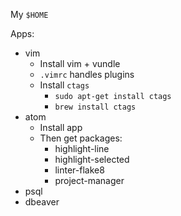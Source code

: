 My `$HOME`

Apps:
* vim
  * Install vim + vundle
  * `.vimrc` handles plugins
  * Install `ctags`
    * `sudo apt-get install ctags`
    * `brew install ctags`
* atom
  * Install app
  * Then get packages:
    * highlight-line
    * highlight-selected
    * linter-flake8
    * project-manager
* psql
* dbeaver
